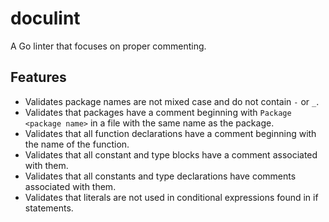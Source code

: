 # doculint

A Go linter that focuses on proper commenting.

## Features

- Validates package names are not mixed case and do not contain `-` or `_`.
- Validates that packages have a comment beginning with `Package <package name>` in a file with the same name as the
package.
- Validates that all function declarations have a comment beginning with the name of the function.
- Validates that all constant and type blocks have a comment associated with them.
- Validates that all constants and type declarations have comments associated with them.
- Validates that literals are not used in conditional expressions found in if statements.
